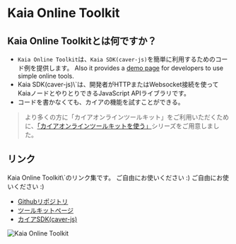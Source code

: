 # Kaia Online Toolkit

## Kaia Online Toolkitとは何ですか？ <a id="what-is-the-kaia-online-toolkit"></a> <a id="what-is-the-kaia-online-toolkit"></a>

- `Kaia Online Toolkit`は、`Kaia SDK(caver-js)`を簡単に利用するためのコード例を提供します。 Also it provides a [demo page](https://toolkit.kaia.io) for developers to use simple online tools.
- Kaia SDK(caver-js)\\`は、開発者がHTTPまたはWebsocket接続を使ってKaiaノードとやりとりできるJavaScript APIライブラリです。
- コードを書かなくても、カイアの機能を試すことができる。

> より多くの方に「カイアオンラインツールキット」をご利用いただくために、[「カイアオンラインツールキットを使う」](https://medium.com/klaytn/using-klaytn-online-toolkit-1-multisig-60399a0b0278)シリーズをご用意しました。

## リンク<a id="links"></a>

Kaia Online Toolkit\\`のリンク集です。 ご自由にお使いください :) ご自由にお使いください :)

- [Githubリポジトリ](https://github.com/kaiachain/kaia-online-toolkit)
- [ツールキットページ](https://toolkit.kaia.io)
- [カイアSDK(caver-js)](../../references/sdk/caver-js/caver-js.md)

![Kaia Online Toolkit](/img/build/tools/klaytn-online-toolkit.png)
